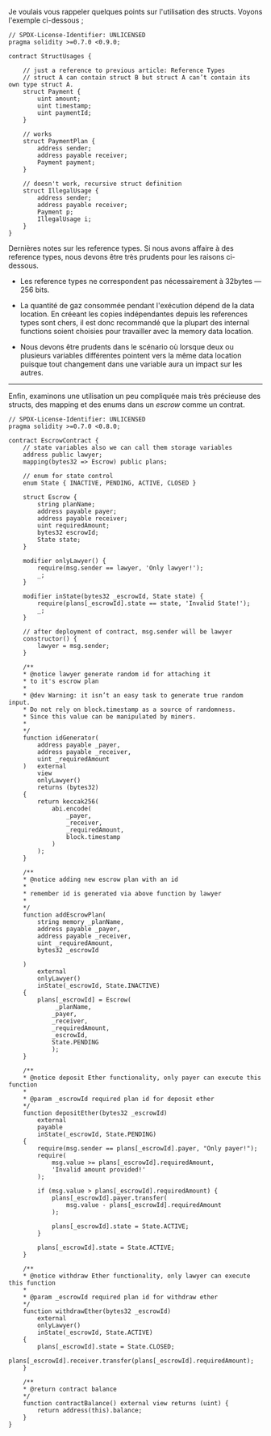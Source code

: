Je voulais vous rappeler quelques points sur l'utilisation des structs. Voyons l'exemple ci-dessous ;

```
// SPDX-License-Identifier: UNLICENSED
pragma solidity >=0.7.0 <0.9.0;

contract StructUsages {

    // just a reference to previous article: Reference Types
    // struct A can contain struct B but struct A can’t contain its own type struct A.
    struct Payment {
        uint amount;
        uint timestamp;
        uint paymentId;
    }

    // works
    struct PaymentPlan {
        address sender;
        address payable receiver;
        Payment payment;
    }

    // doesn't work, recursive struct definition
    struct IllegalUsage {
        address sender;
        address payable receiver;
        Payment p;
        IllegalUsage i;
    }
}
```

Dernières notes sur les reference types. Si nous avons affaire à des reference types, nous devons être très prudents pour les raisons ci-dessous.

- Les reference types ne correspondent pas nécessairement à 32bytes — 256 bits.

- La quantité de gaz consommée pendant l'exécution dépend de la data location.
  En créeant les copies indépendantes depuis les references types sont chers, il est donc recommandé que la plupart des internal functions soient choisies pour travailler avec la memory data location.

- Nous devons être prudents dans le scénario où lorsque deux ou plusieurs variables différentes pointent vers la même data location puisque tout changement dans une variable aura un impact sur les autres.

---

Enfin, examinons une utilisation un peu compliquée mais très précieuse des structs, des mapping et des enums dans un <em>escrow</em> comme un contrat.

```
// SPDX-License-Identifier: UNLICENSED
pragma solidity >=0.7.0 <0.8.0;

contract EscrowContract {
    // state variables also we can call them storage variables
    address public lawyer;
    mapping(bytes32 => Escrow) public plans;

    // enum for state control
    enum State { INACTIVE, PENDING, ACTIVE, CLOSED }

    struct Escrow {
        string planName;
        address payable payer;
        address payable receiver;
        uint requiredAmount;
        bytes32 escrowId;
        State state;
    }

    modifier onlyLawyer() {
        require(msg.sender == lawyer, 'Only lawyer!');
        _;
    }

    modifier inState(bytes32 _escrowId, State state) {
        require(plans[_escrowId].state == state, 'Invalid State!');
        _;
    }

    // after deployment of contract, msg.sender will be lawyer
    constructor() {
        lawyer = msg.sender;
    }

    /**
    * @notice lawyer generate random id for attaching it
    * to it's escrow plan
    *
    * @dev Warning: it isn’t an easy task to generate true random input.
    * Do not rely on block.timestamp as a source of randomness.
    * Since this value can be manipulated by miners.
    *
    */
    function idGenerator(
        address payable _payer,
        address payable _receiver,
        uint _requiredAmount
    )   external
        view
        onlyLawyer()
        returns (bytes32)
    {
        return keccak256(
            abi.encode(
                _payer,
                _receiver,
                _requiredAmount,
                block.timestamp
            )
        );
    }

    /**
    * @notice adding new escrow plan with an id
    *
    * remember id is generated via above function by lawyer
    *
    */
    function addEscrowPlan(
        string memory _planName,
        address payable _payer,
        address payable _receiver,
        uint _requiredAmount,
        bytes32 _escrowId

    )
        external
        onlyLawyer()
        inState(_escrowId, State.INACTIVE)
    {
        plans[_escrowId] = Escrow(
             _planName,
            _payer,
            _receiver,
            _requiredAmount,
            _escrowId,
            State.PENDING
            );
    }

    /**
    * @notice deposit Ether functionality, only payer can execute this function
    *
    * @param _escrowId required plan id for deposit ether
    */
    function depositEther(bytes32 _escrowId)
        external
        payable
        inState(_escrowId, State.PENDING)
    {
        require(msg.sender == plans[_escrowId].payer, "Only payer!");
        require(
            msg.value >= plans[_escrowId].requiredAmount,
            'Invalid amount provided!'
        );

        if (msg.value > plans[_escrowId].requiredAmount) {
            plans[_escrowId].payer.transfer(
                msg.value - plans[_escrowId].requiredAmount
            );

            plans[_escrowId].state = State.ACTIVE;
        }

        plans[_escrowId].state = State.ACTIVE;
    }

    /**
    * @notice withdraw Ether functionality, only lawyer can execute this function
    *
    * @param _escrowId required plan id for withdraw ether
    */
    function withdrawEther(bytes32 _escrowId)
        external
        onlyLawyer()
        inState(_escrowId, State.ACTIVE)
    {
        plans[_escrowId].state = State.CLOSED;
        plans[_escrowId].receiver.transfer(plans[_escrowId].requiredAmount);
    }

    /**
    * @return contract balance
    */
    function contractBalance() external view returns (uint) {
        return address(this).balance;
    }
}
```
